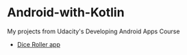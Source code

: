 # Android-with-Kotlin
My projects from Udacity's Developing Android Apps Course
- [Dice Roller app](https://github.com/Kufo2018/Android-with-Kotlin/tree/dice-roller)
